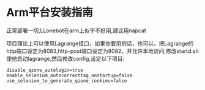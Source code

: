 # Arm平台安装指南
正常部署一切,LLonebot在arm上似乎不好用,建议用napcat

项目理论上可以使用Lagrange接口，如果你要用的话，也可以，把Lagrange的http端口设定为8083,http-post端口设定为8082，并允许本地访问,修改startd.sh使他启动lagrange,然后修改config,设定以下项目:
```
disable_qzone_autologin=true
enable_selenium_autocorrecttag_onstartup=false
use_selenium_to_generate_qzone_cookies=false
```


